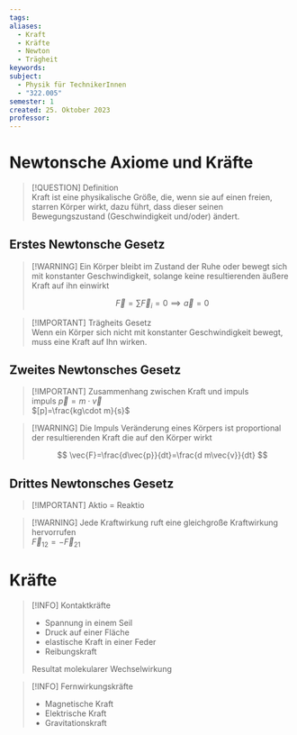 ```yaml
---
tags: 
aliases:
  - Kraft
  - Kräfte
  - Newton
  - Trägheit
keywords: 
subject:
  - Physik für TechnikerInnen
  - "322.005"
semester: 1
created: 25. Oktober 2023
professor:
---
```

 

# Newtonsche Axiome und Kräfte

> [!QUESTION] Definition  
>  Kraft ist eine physikalische Größe, die, wenn sie auf einen freien, starren Körper wirkt, dazu führt, dass dieser seinen Bewegungszustand (Geschwindigkeit und/oder) ändert.

## Erstes Newtonsche Gesetz

> [!WARNING] Ein Körper bleibt im Zustand der Ruhe oder bewegt sich mit konstanter Geschwindigkeit, solange keine resultierenden äußere Kraft auf ihn einwirkt
>
> $$
> \vec{F} = \sum \vec{F}_{i}=0 \implies \vec{a} = 0
> $$

> [!IMPORTANT] Trägheits Gesetz  
> Wenn ein Körper sich nicht mit konstanter Geschwindigkeit bewegt, muss eine Kraft auf Ihn wirken.

## Zweites Newtonsches Gesetz

> [!IMPORTANT] Zusammenhang zwischen Kraft und impuls  
> impuls $\vec{p}=m\cdot \vec{v}$  
> $[p]=\frac{kg\cdot m}{s}$

> [!WARNING] Die Impuls Veränderung eines Körpers ist proportional der resultierenden Kraft die auf den Körper wirkt
>
> $$
> \vec{F}=\frac{d\vec{p}}{dt}=\frac{d m\vec{v}}{dt}
> $$

## Drittes Newtonsches Gesetz

> [!IMPORTANT] Aktio = Reaktio

> [!WARNING] Jede Kraftwirkung ruft eine gleichgroße Kraftwirkung hervorrufen  
> $\vec{F}_{12} =-\vec{F}_{21}$

# Kräfte

> [!INFO] Kontaktkräfte
> - Spannung in einem Seil
> - Druck auf einer Fläche
> - elastische Kraft in einer Feder
> - Reibungskraft
>
> Resultat molekularer Wechselwirkung

> [!INFO] Fernwirkungskräfte
> - Magnetische Kraft
> - Elektrische Kraft
> - Gravitationskraft